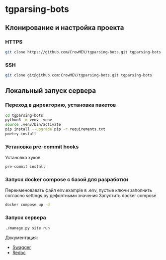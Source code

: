 # tgparsing-bots

## Клонирование и настройка проекта

### HTTPS
```bash
git clone https://github.com/CrowMEV/tgparsing-bots.git tgparsing-bots
```

### SSH
```bash
git clone git@github.com:CrowMEV/tgparsing-bots.git tgparsing-bots
```


## Локальный запуск сервера

### Переход в директорию, установка пакетов
```bash
cd tgparsing-bots
python3 -m venv .venv
source .venv/bin/activate
pip install --upgrade pip -r requirements.txt
poetry install

```
### Установка pre-commit hooks

Установка хуков
```bash
pre-commit install
```
### Запуск docker compose с базой для разработки
Переименовавать файл env.example в .env, пустые ключи заполнить согласно settings.py дефолтными значения
Запустить docker compose
```bash
docker compose up -d
```
### Запуск сервера

```bash
./manage.py site run
```


Документация:  
- [Swagger](http://localhost:8000/docs)  
- [Redoc](http://127.0.0.1:8000/redoc)  
